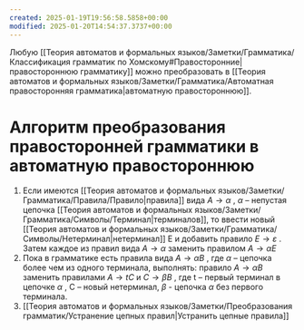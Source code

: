 ```yaml
---
created: 2025-01-19T19:56:58.5858+00:00
modified: 2025-01-20T14:54:37.3737+00:00
---
```

Любую [[Теория автоматов и формальных языков/Заметки/Грамматика/Классификация грамматик по Хомскому#Правосторонние|правостороннюю грамматику]] можно преобразовать в [[Теория автоматов и формальных языков/Заметки/Грамматика/Автоматная правосторонняя грамматика|автоматную правостороннюю]].

# Алгоритм преобразования правосторонней грамматики в автоматную правостороннюю
1. Если имеются [[Теория автоматов и формальных языков/Заметки/Грамматика/Правила/Правило|правила]] вида $A \rightarrow \alpha$ , $\alpha$ – непустая цепочка [[Теория автоматов и формальных языков/Заметки/Грамматика/Символы/Терминал|терминалов]], то ввести новый [[Теория автоматов и формальных языков/Заметки/Грамматика/Символы/Нетерминал|нетерминал]] Е и добавить правило $E \rightarrow \varepsilon$ . Затем каждое из правил вида $A \rightarrow \alpha$ заменить правилом $A \rightarrow \alpha E$
2. Пока в грамматике есть правила вида $A \rightarrow \alpha B$ , где $\alpha$ – цепочка более чем из одного терминала, выполнять: правило $A \rightarrow \alpha B$ заменить правилами $A \rightarrow tC$ и $C \rightarrow \beta B$ , где t – первый терминал в цепочке $\alpha$ , С – новый нетерминал, $\beta$ - цепочка $\alpha$ без первого терминала.
3. [[Теория автоматов и формальных языков/Заметки/Преобразования грамматик/Устранение цепных правил|Устранить цепные правила]]